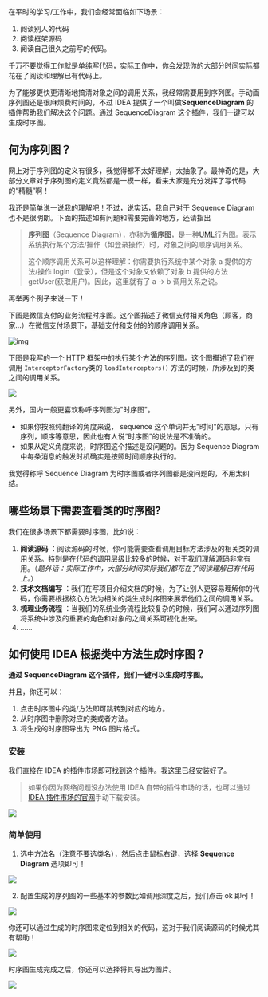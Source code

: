 在平时的学习/工作中，我们会经常面临如下场景：

1. 阅读别人的代码
2. 阅读框架源码
3. 阅读自己很久之前写的代码。

千万不要觉得工作就是单纯写代码，实际工作中，你会发现你的大部分时间实际都花在了阅读和理解已有代码上。

为了能够更快更清晰地搞清对象之间的调用关系，我经常需要用到序列图。手动画序列图还是很麻烦费时间的，不过 IDEA 提供了一个叫做**SequenceDiagram** 的插件帮助我们解决这个问题。通过 SequenceDiagram 这个插件，我们一键可以生成时序图。

## 何为序列图？

网上对于序列图的定义有很多，我觉得都不太好理解，太抽象了。最神奇的是，大部分文章对于序列图的定义竟然都是一模一样，看来大家是充分发挥了写代码的“精髓”啊！

我还是简单说一说我的理解吧！不过，说实话，我自己对于 Sequence Diagram 也不是很明朗。下面的描述如有问题和需要完善的地方，还请指出

> **序列图**（Sequence Diagram），亦称为**循序图**，是一种[UML](https://zh.m.wikipedia.org/wiki/UML)行为图。表示系统执行某个方法/操作（如登录操作）时，对象之间的顺序调用关系。
>
> 这个顺序调用关系可以这样理解：你需要执行系统中某个对象 a 提供的方法/操作 login（登录），但是这个对象又依赖了对象 b 提供的方法 getUser(获取用户)。因此，这里就有了 a -> b 调用关系之说。

再举两个例子来说一下！

下图是微信支付的业务流程时序图。这个图描述了微信支付相关角色（顾客，商家...）在微信支付场景下，基础支付和支付的的顺序调用关系。

![img](https://img-blog.csdnimg.cn/img_convert/3a48c8d17aea2064ff11b6d3fd1fb2cb.png)

下图是我写的一个 HTTP 框架中的执行某个方法的序列图。这个图描述了我们在调用 `InterceptorFactory`类的 `loadInterceptors()` 方法的时候，所涉及到的类之间的调用关系。

![](https://img-blog.csdnimg.cn/20201021162229900.png?x-oss-process=image/watermark,type_ZmFuZ3poZW5naGVpdGk,shadow_10,text_aHR0cHM6Ly9ibG9nLmNzZG4ubmV0L3FxXzM0MzM3Mjcy,size_16,color_FFFFFF,t_70#pic_center)

另外，国内一般更喜欢称呼序列图为"时序图"。

- 如果你按照纯翻译的角度来说， sequence 这个单词并无"时间"的意思，只有序列，顺序等意思，因此也有人说“时序图”的说法是不准确的。
- 如果从定义角度来说，时序图这个描述是没问题的。因为 Sequence Diagram 中每条消息的触发时机确实是按照时间顺序执行的。

我觉得称呼 Sequence Diagram 为时序图或者序列图都是没问题的，不用太纠结。

## 哪些场景下需要查看类的时序图?

我们在很多场景下都需要时序图，比如说：

1. **阅读源码** ：阅读源码的时候，你可能需要查看调用目标方法涉及的相关类的调用关系。特别是在代码的调用层级比较多的时候，对于我们理解源码非常有用。（_题外话：实际工作中，大部分时间实际我们都花在了阅读理解已有代码上。_）
2. **技术文档编写** ：我们在写项目介绍文档的时候，为了让别人更容易理解你的代码，你需要根据核心方法为相关的类生成时序图来展示他们之间的调用关系。
3. **梳理业务流程** ：当我们的系统业务流程比较复杂的时候，我们可以通过序列图将系统中涉及的重要的角色和对象的之间关系可视化出来。
4. ......

## 如何使用 IDEA 根据类中方法生成时序图？

**通过 SequenceDiagram 这个插件，我们一键可以生成时序图。**

并且，你还可以：

1. 点击时序图中的类/方法即可跳转到对应的地方。
2. 从时序图中删除对应的类或者方法。
3. 将生成的时序图导出为 PNG 图片格式。

### 安装

我们直接在 IDEA 的插件市场即可找到这个插件。我这里已经安装好了。

> 如果你因为网络问题没办法使用 IDEA 自带的插件市场的话，也可以通过[IDEA 插件市场的官网](https://plugins.jetbrains.com/idea)手动下载安装。

![](https://img-blog.csdnimg.cn/20201021165654262.png?x-oss-process=image/watermark,type_ZmFuZ3poZW5naGVpdGk,shadow_10,text_aHR0cHM6Ly9ibG9nLmNzZG4ubmV0L3FxXzM0MzM3Mjcy,size_16,color_FFFFFF,t_70#pic_center)

### 简单使用

1. 选中方法名（注意不要选类名），然后点击鼠标右键，选择 **Sequence Diagram** 选项即可！

![](https://img-blog.csdnimg.cn/20201021170110697.png?x-oss-process=image/watermark,type_ZmFuZ3poZW5naGVpdGk,shadow_10,text_aHR0cHM6Ly9ibG9nLmNzZG4ubmV0L3FxXzM0MzM3Mjcy,size_16,color_FFFFFF,t_70#pic_center)

2. 配置生成的序列图的一些基本的参数比如调用深度之后，我们点击 ok 即可！

![](https://img-blog.csdnimg.cn/img_convert/c5040f1105c762ddf8689892913bc02d.png)

你还可以通过生成的时序图来定位到相关的代码，这对于我们阅读源码的时候尤其有帮助！

![](https://img-blog.csdnimg.cn/20201021171623809.png?x-oss-process=image/watermark,type_ZmFuZ3poZW5naGVpdGk,shadow_10,text_aHR0cHM6Ly9ibG9nLmNzZG4ubmV0L3FxXzM0MzM3Mjcy,size_16,color_FFFFFF,t_70#pic_center)

时序图生成完成之后，你还可以选择将其导出为图片。

![](https://img-blog.csdnimg.cn/20201021170228723.png?x-oss-process=image/watermark,type_ZmFuZ3poZW5naGVpdGk,shadow_10,text_aHR0cHM6Ly9ibG9nLmNzZG4ubmV0L3FxXzM0MzM3Mjcy,size_16,color_FFFFFF,t_70#pic_center)
